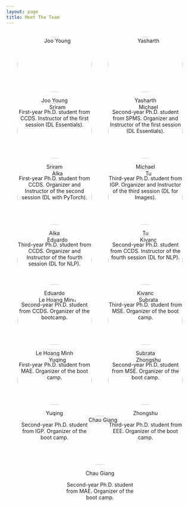 ```yaml
---
layout: page
title: Meet The Team
---
```


<style>
  .team-container {
    display: flex;
    flex-wrap: wrap;
    justify-content: space-evenly;
  }

  .team-member {
    width: 200px;
    margin: 15px;
    text-align: center;
  }

  .team-member img {
    width: 100%;
    border-radius: 50%;
  }
</style>


<div class="team-container">

  <div class="team-member">
    <img src="{{site.baseurl | prepend: site.url}}public/team_images/jooyoung.jpeg" alt="Joo Young">
    <p>Joo Young</p>
    <p>First-year Ph.D. student from CCDS. Instructor of the first session (DL Essentials).</p>
  </div>

  <div class="team-member">
    <img src="{{site.baseurl | prepend: site.url}}public/team_images/yasharth.JPG" alt="Yasharth">
    <p>Yasharth</p>
    <p>Second-year Ph.D. student from SPMS. Organizer and Instructor of the first session (DL Essentials).</p>
  </div>

  <div class="team-member">
    <img src="{{site.baseurl | prepend: site.url}}public/team_images/sriram.png" alt="Sriram">
    <p>Sriram</p>
    <p>First-year Ph.D. student from CCDS. Organizer and Instructor of the second session (DL with PyTorch).</p>
  </div>

  <div class="team-member">
    <img src="{{site.baseurl | prepend: site.url}}public/team_images/michael.png" alt="Michael">
    <p>Michael</p>
    <p>Third-year Ph.D. student from IGP. Organizer and Instructor of the third session (DL for Images).</p>
  </div>

  <div class="team-member">
    <img src="{{site.baseurl | prepend: site.url}}public/team_images/alka.png" alt="Alka">
    <p>Alka</p>
    <p>Third-year Ph.D. student from CCDS. Organizer and Instructor of the fourth session (DL for NLP).</p>
  </div>

  <div class="team-member">
    <img src="{{site.baseurl | prepend: site.url}}public/team_images/tu.jpeg" alt="Tu">
    <p>Tu</p>
    <p>Second-year Ph.D. student from CCDS. Instructor of the fourth session (DL for NLP).</p>
  </div>

  
  <div class="team-member">
    <img src="{{site.baseurl | prepend: site.url}}public/team_images/eduardo.jpeg" alt="Eduardo">
    <p>Eduardo</p>
    <p>Second-year Ph.D. student from CCDS. Organizer of the bootcamp.</p>
  </div>

  <div class="team-member">
    <img src="{{site.baseurl | prepend: site.url}}public/team_images/kivanc.jpeg" alt="Kivanc">
    <p>Kivanc</p>
    <p>Third-year Ph.D. student from MSE. Organizer of the boot camp.</p>
  </div>

  <div class="team-member">
    <img src="{{site.baseurl | prepend: site.url}}public/team_images/hoang_minh.jpeg" alt="Le Hoang Minh">
    <p>Le Hoang Minh</p>
    <p>First-year Ph.D. student from MAE. Organizer of the boot camp.</p>
  </div>

  <div class="team-member">
    <img src="{{site.baseurl | prepend: site.url}}public/team_images/subrata.jpeg" alt="Subrata">
    <p>Subrata</p>
    <p>Second-year Ph.D. student from MSE. Organizer of the boot camp.</p>
  </div>

  <div class="team-member">
    <img src="{{site.baseurl | prepend: site.url}}public/team_images/yuqing.jpeg" alt="Yuqing">
    <p>Yuqing</p>
    <p>Second-year Ph.D. student from IGP. Organizer of the boot camp.</p>
  </div>

  <div class="team-member">
    <img src="{{site.baseurl | prepend: site.url}}public/team_images/zhongshu.jpeg" alt="Zhongshu">
    <p>Zhongshu</p>
    <p>Third-year Ph.D. student from EEE. Organizer of the boot camp.</p>
  </div>

  <div class="team-member">
    <img src="{{site.baseurl | prepend: site.url}}public/team_images/chaugiang.jpeg" alt="Chau Giang">
    <p>Chau Giang</p>
    <p>Second-year Ph.D. student from MAE. Organizer of the boot camp.</p>
  </div>
    

  

</div>
